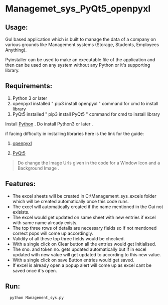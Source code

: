 # Managemet_sys_PyQt5_openpyxl

## Usage:

GuI based application which is built to manage the data of a company on various grounds like Management systems (Storage, Students, Employees Anything).

Pyinstaller can be used to make an executable file of the application and then can be used on any system without any Python or it's supporting library.

## Requirements:

1. Python 3 or later
2. openpyxl installed  " pip3 install openpyxl " command for cmd to install library
3. PyQt5 installed " pip3 install PyQt5 " command for cmd to install library

Install  [Python](https://www.python.org/downloads/) . Do install Python3 or later .

if facing difficulty in installing libraries here is the link for the guide:

1. [openpyxl](https://pypi.python.org/pypi/openpyxl)

2. [PyQt5](https://pypi.python.org/pypi/PyQt5)

> Do change the Image Urls given in the code for a Window Icon and a Background Image .

## Features:

- The excel sheets will be created in C:\Management_sys_excels folder which will be created automatically once this code runs.
- The excel will automatically created if the name mentioned in the Gui not exisists.
- The excel would get updated on same sheet with new entries if excel with same name already exists.
- The top three rows of details are necessary fields so if not mentioned correct pops will come up accordingly.
- Validity of all these top three fields would be checked. 
- With a single click on Clear button all the entries would get Initialised.
- The sno. and token no. gets updated automatically but if in excel updated with new value will get updated to according to this new value.
- With a single click on save Button entries would get saved.
- If excel is already open a popup alert will come up as excel cant be saved once it's open.

## Run:

```
  python Management_sys.py
```

